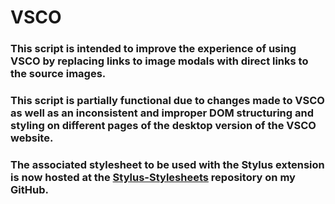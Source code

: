# VSCO
### This script is intended to improve the experience of using VSCO by replacing links to image modals with direct links to the source images.

### This script is partially functional due to changes made to VSCO as well as an inconsistent and improper DOM structuring and styling on different pages of the desktop version of the VSCO website.

### The associated stylesheet to be used with the Stylus extension is now hosted at the [Stylus-Stylesheets](https://github.com/msihly/Stylus-Stylesheets) repository on my GitHub.